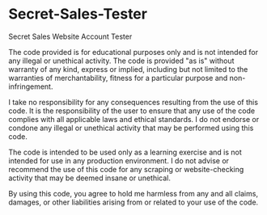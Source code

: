 # Secret-Sales-Tester
Secret Sales Website Account Tester


The code provided is for educational purposes only and is not intended for any illegal or unethical activity. The code is provided "as is" without warranty of any kind, express or implied, including but not limited to the warranties of merchantability, fitness for a particular purpose and non-infringement. 

I take no responsibility for any consequences resulting from the use of this code. It is the responsibility of the user to ensure that any use of the code complies with all applicable laws and ethical standards. I do not endorse or condone any illegal or unethical activity that may be performed using this code. 

The code is intended to be used only as a learning exercise and is not intended for use in any production environment. I do not advise or recommend the use of this code for any scraping or website-checking activity that may be deemed insane or unethical. 

By using this code, you agree to hold me harmless from any and all claims, damages, or other liabilities arising from or related to your use of the code.
